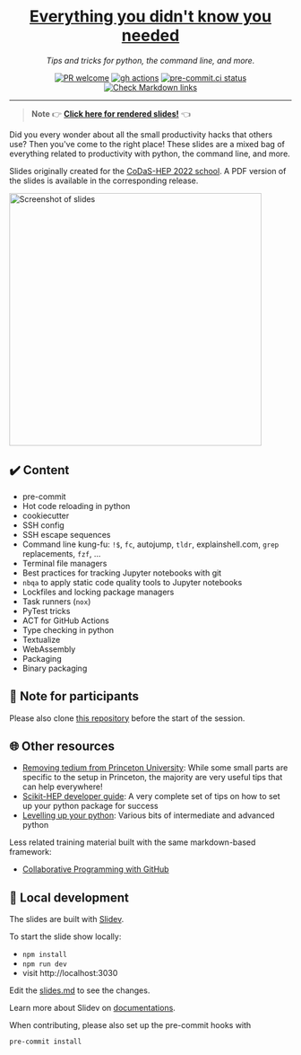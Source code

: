<div align="center">
<h1><a href="https://klieret.github.io/everything-you-didnt-now-you-needed/">Everything you didn't know you needed</a></h1>
<p><em>Tips and tricks for python, the command line, and more.</em></p>
<p align="center"><a href="https://git-scm.com/book/en/v2/GitHub-Contributing-to-a-Project"><img src="https://img.shields.io/badge/PR-Welcome-%23FF8300.svg" alt="PR welcome"></a>
<a href="https://github.com/klieret/everything-you-didnt-now-you-needed/actions"><img src="https://github.com/klieret/everything-you-didnt-now-you-needed/actions/workflows/deploy.yml/badge.svg" alt="gh actions"></a>
<a href="https://results.pre-commit.ci/latest/github/klieret/everything-you-didnt-now-you-needed/main"><img src="https://results.pre-commit.ci/badge/github/klieret/everything-you-didnt-now-you-needed/main.svg" alt="pre-commit.ci status"></a>
<a href="https://github.com/klieret/everything-you-didnt-now-you-needed/actions/workflows/check-links.yaml"><img src="https://github.com/klieret/everything-you-didnt-now-you-needed/actions/workflows/check-links.yaml/badge.svg" alt="Check Markdown links"></a>
</p>
</div>

---

> **Note**
> 👉 [**Click here for rendered slides!**](https://klieret.github.io/everything-you-didnt-now-you-needed/) 👈

Did you every wonder about all the small productivity hacks that others use?
Then you've come to the right place!
These slides are a mixed bag of everything related to productivity with python, the command line, and more.

Slides originally created for the [CoDaS-HEP 2022 school](https://indico.cern.ch/event/1151367/).
A PDF version of the slides is available in the corresponding release.

<a href="https://klieret.github.io/everything-you-didnt-now-you-needed/"><img width="450" alt="Screenshot of slides" src="https://user-images.githubusercontent.com/13602468/201179879-741020d5-b526-4829-b0ca-a416136098f4.png"></a>


## ✔️ Content

* pre-commit
* Hot code reloading in python
* cookiecutter
* SSH config
* SSH escape sequences
* Command line kung-fu: `!$`, `fc`, autojump, `tldr`, explainshell.com, `grep` replacements, `fzf`, ...
* Terminal file managers
* Best practices for tracking Jupyter notebooks with git
* `nbqa` to apply static code quality tools to Jupyter notebooks
* Lockfiles and locking package managers
* Task runners (`nox`)
* PyTest tricks
* ACT for GitHub Actions
* Type checking in python
* Textualize
* WebAssembly
* Packaging
* Binary packaging

## 🔧 Note for participants

Please also clone [this repository](https://github.com/klieret/python-pre-commit-demo-tutorial) before the start of the session.

## 🌐 Other resources

* [Removing tedium from Princeton University](https://github.com/PrincetonUniversity/removing_tedium): While some small parts are specific to the setup in Princeton, the majority are very useful tips that can help everywhere!
* [Scikit-HEP developer guide](https://scikit-hep.org/developer): A very complete set of tips on how to set up your python package for success
* [Levelling up your python](https://henryiii.github.io/level-up-your-python/notebooks/0%20Intro.html): Various bits of intermediate and advanced python

Less related training material built with the same markdown-based framework:

* [Collaborative Programming with GitHub](https://github.com/klieret/collaborative-programming-github)

## 🧰 Local development

The slides are built with [Slidev](https://github.com/slidevjs/slidev).

To start the slide show locally:

- `npm install`
- `npm run dev`
- visit http://localhost:3030

Edit the [slides.md](./slides.md) to see the changes.

Learn more about Slidev on [documentations](https://sli.dev/).

When contributing, please also set up the pre-commit hooks with

```bash
pre-commit install
```
